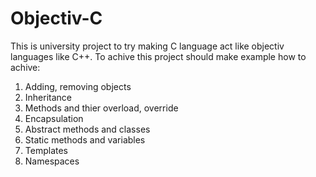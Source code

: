 # Objectiv-C

This is university project to try making C language act like objectiv languages like C++.
To achive this project should make example how to achive:

  1. Adding, removing objects
  2. Inheritance
  3. Methods and thier overload, override
  4. Encapsulation
  5. Abstract methods and classes
  6. Static methods and variables
  7. Templates
  8. Namespaces
